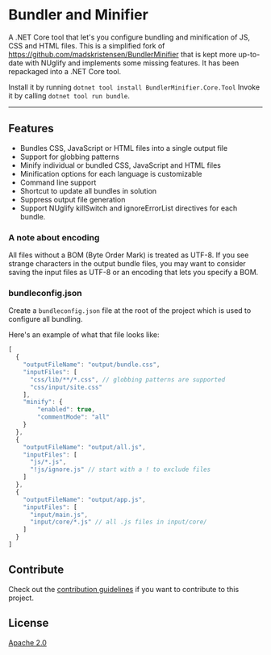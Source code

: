 # Bundler and Minifier

A .NET Core tool that let's you configure bundling and minification of JS, CSS and HTML files.
This is a simplified fork of https://github.com/madskristensen/BundlerMinifier that is kept
more up-to-date with NUglify and implements some missing features. It has been repackaged
into a .NET Core tool.

Install it by running `dotnet tool install BundlerMinifier.Core.Tool`
Invoke it by calling `dotnet tool run bundle`.

---------------------------------------

## Features

- Bundles CSS, JavaScript or HTML files into a single output file
- Support for globbing patterns
- Minify individual or bundled CSS, JavaScript and HTML files
- Minification options for each language is customizable
- Command line support
- Shortcut to update all bundles in solution
- Suppress output file generation
- Support NUglify killSwitch and ignoreErrorList directives for each bundle.

### A note about encoding

All files without a BOM (Byte Order Mark) is treated as UTF-8. If you
see strange characters in the output bundle files, you may want to consider
saving the input files as UTF-8 or an encoding that lets you specify a BOM.

### bundleconfig.json

Create a `bundleconfig.json` file at the root of the
project which is used to configure all bundling.

Here's an example of what that file looks like:

```js
[
  {
    "outputFileName": "output/bundle.css",
    "inputFiles": [
      "css/lib/**/*.css", // globbing patterns are supported
      "css/input/site.css"
    ],
    "minify": {
        "enabled": true,
        "commentMode": "all"
    }
  },
  {
    "outputFileName": "output/all.js",
    "inputFiles": [
      "js/*.js",
      "!js/ignore.js" // start with a ! to exclude files
    ]
  },
  {
    "outputFileName": "output/app.js",
    "inputFiles": [
      "input/main.js",
      "input/core/*.js" // all .js files in input/core/
    ]
  }
]
```

## Contribute
Check out the [contribution guidelines](.github/CONTRIBUTING.md)
if you want to contribute to this project.

## License
[Apache 2.0](LICENSE)
